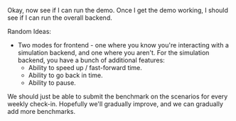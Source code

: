 Okay, now see if I can run the demo. Once I get the demo working, I should see if I can run the overall backend.




Random Ideas:
- Two modes for frontend - one where you know you're interacting with a simulation backend, and one where you aren't. For the simulation backend, you have a bunch of additional features:
    - Ability to speed up / fast-forward time.
    - Ability to go back in time.
    - Ability to pause.


We should just be able to submit the benchmark on the scenarios for every weekly check-in. Hopefully we'll gradually improve, and we can gradually add more benchmarks.

